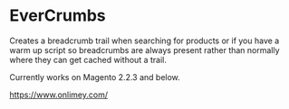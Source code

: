 # EverCrumbs
Creates a breadcrumb trail when searching for products or if you have a warm up script so breadcrumbs are always present rather than normally where they can get cached without a trail.

Currently works on Magento 2.2.3 and below.

https://www.onlimey.com/
